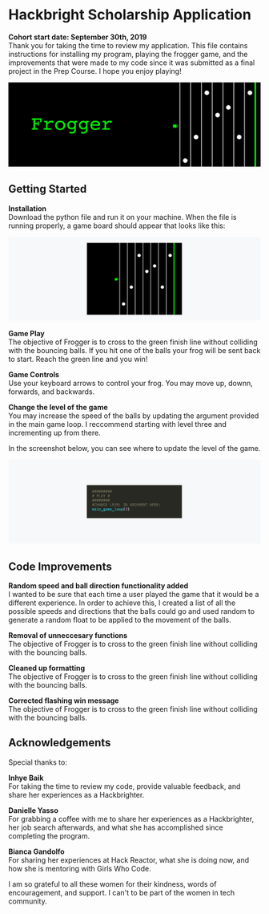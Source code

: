 # Hackbright Scholarship Application 
**Cohort start date: September 30th, 2019**  
Thank you for taking the time to review my application. This file contains instructions for installing my program, playing the frogger game, and the improvements that were made to my code since it was submitted as a final project in the Prep Course. I hope you enjoy playing! 

![](images/header-image.jpg)

## Getting Started 

**Installation**  
Download the python file and run it on your machine. When the file is running properly, a game board should appear that looks like this: 

![](images/game-board.png)

**Game Play**  
The objective of Frogger is to cross to the green finish line without colliding with the bouncing balls. If you hit one of the balls your frog will be sent back to start. Reach the green line and you win!

**Game Controls**  
Use your keyboard arrows to control your frog. You may move up, downn, forwards, and backwards.

**Change the level of the game**  
You may increase the speed of the balls by updating the argument provided in the main game loop. I reccommend starting with level three and incrementing up from there. 

In the screenshot below, you can see where to update the level of the game. 

![](images/changing-level.jpg)

## Code Improvements

**Random speed and ball direction functionality added**  
I wanted to be sure that each time a user played the game that it would be a different experience. In order to achieve this, I created a list of all the possible speeds and directions that the balls could go and used random to generate a random float to be applied to the movement of the balls. 

**Removal of unneccesary functions**  
The objective of Frogger is to cross to the green finish line without colliding with the bouncing balls. 

**Cleaned up formatting**  
The objective of Frogger is to cross to the green finish line without colliding with the bouncing balls. 

**Corrected flashing win message**   
The objective of Frogger is to cross to the green finish line without colliding with the bouncing balls. 


## Acknowledgements 
Special thanks to:  

**Inhye Baik**    
For taking the time to review my code, provide valuable feedback, and share her experiences as a Hackbrighter.  

**Danielle Yasso**   
For grabbing a coffee with me to share her experiences as a Hackbrighter, her job search afterwards, and what she has accomplished since completing the program. 

**Bianca Gandolfo**  
For sharing her experiences at Hack Reactor, what she is doing now, and how she is mentoring with Girls Who Code. 

I am so grateful to all these women for their kindness, words of encouragement, and support. I can't to be part of the women in tech community. 
